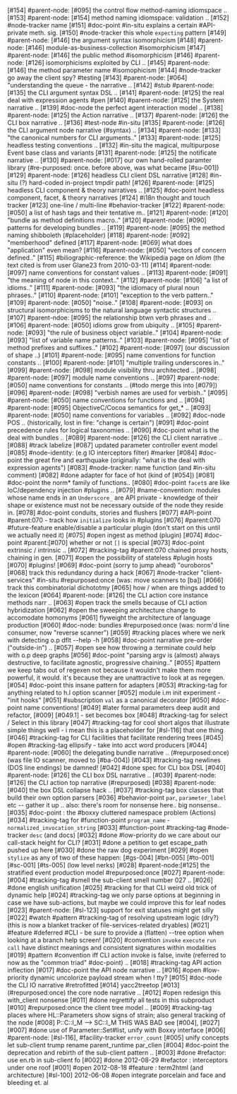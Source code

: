 [#154]       #parent-node: [#095] the control flow method-naming idiomspace ..
[#153]       #parent-node: [#154] method naming idiomspace: validation ..
[#152]       #node-tracker name
[#151]       #doc-point #in-situ explains a certain #API-private meth. sig.
[#150]       #node-tracker this whole `expecting` pattern
[#149]       #parent-node: [#146] the argument syntax isomorphicism
[#148]       #parent-node: [#146] module-as-business-collection #isomorphicism
[#147]       #parent-node: [#146] the public method #isomorphicism
[#146]       #parent-node: [#126] isomorphicisms exploited by CLI ..
[#145]       #parent-node: [#146] the method parameter name #isomophicism
[#144]       #node-tracker go away the client spy? #testing
[#143]       #parent-node: [#064] "understanding the queue - the narrative ..
[#142]       #stub #parent-node: [#135] the CLI argument syntax DSL ..
[#141]       #parent-node: [#125] the real deal with expression agents #pen
[#140]       #parent-node: [#125] the System narrative ..
[#139]       #doc-node the perfect agent interaction model ..
[#138]       #parent-node: [#125] the Action narrative ..
[#137]       #parent-node: [#126] the CLI box narrative ..
[#136]       #test-node #in-situ
[#135]       #parent-node: [#126] the CLI argument node narrative (#syntax) ..
[#134]       #parent-node: [#133] "the canonical numbers for CLI arguments.."
[#133]       #parent-node: [#125] headless testing conventions ..
[#132]       #in-situ the magical, multipurpose Event base class and variants
[#131]       #parent-node: [#125] the notificate narrative ..
[#130]       #parent-node: [#017] our own hand-rolled paramter library
             (#re-purposed: once. before above, was what became [#su-001])
[#129]       #parent-node: [#126] headless CLI client DSL narrative
[#128]       #in-situ (?) hard-coded in-project tmpdir path!
[#126]       #parent-node: [#125] headless CLI component & theory narratives ..
[#125]       #doc-point headless component, facet, & theory narratives
[#124]       #i18n thought and touch tracker
[#123]       one-line / multi-line #behavior-tracker
[#122]       #parent-node: [#050] a list of hash tags and their tentative m..
[#121]       #parent-node: [#120] "bundle as method definitions macro.."
[#120]       #parent-node: [#090] patterns for developing bundles ..
[#119]       #parent-node: [#095] the method naming shibboleth (#placeholder)
[#118]       #parent-node: [#092] "memberhood" defined
[#117]       #parent-node: [#069] what does "application" even mean?
[#116]       #parent-node: [#050] "vectors of concern defined.."
[#115]       #biliographic-reference: the Wikipedia page on _Idiom_
              (the text cited is from user Glane23 from 2010-03-11)
[#114]       #parent-node: [#097] name conventions for constant values ..
[#113]       #parent-node: [#091] "the meaning of node in this context.."
[#112]       #parent-node: [#106] "a list of idioms.."
[#111]       #parent-node: [#093] "the idiomacy of plural noun phrases.."
[#110]       #parent-node: [#101] "exception to the verb pattern.."
[#109]       #parent-node: [#050] "noise.."
[#108]       #parent-node: [#093] on structural isomorphicisms to the
              natural language syntactic structures ..
[#107]       #parent-ndoe: [#095] the relationship btwn verb phrases and ..
[#106]       #parent-node: [#050] idioms grow from ubiquity ..
[#105]       #parent-node: [#093] "the rule of business object variable.."
[#104]       #parent-node: [#093] "list of variable name patterns.."
[#103]       #parent-node: [#095] "list of method prefixes and suffixes.."
[#102]       #parent-node: [#097] (our discussion of shape ..)
[#101]       #parent-node: [#095] name conventions for function constants ..
[#100]       #parent-node: [#101] "multiple trailing underscores in.."
[#099]       #parent-node: [#098] module visibility thru architected ..
[#098]       #parent-node: [#097] module name conventions ..
[#097]       #parent-node: [#050] name conventions for constants ..
               (#todo merge this into [#079])
[#096]       #parent-node: [#098] "verbish names are used for verbish.."
[#095]       #parent-node: [#050] name conventions for functions and ..
[#094]       #parent-node: [#095] ObjectiveC/Cocoa semantics for get_* ..
[#093]       #parent-node: [#050] name conventions for variables ..
[#092]       #doc-node POS .. (historically, lost in fire: "change is certain")
[#091]       #doc-point precedence rules for logical taxonomies ..
[#090]       #doc-point what is the deal with bundles ..
[#089]       #parent-node: [#126] the CLI client narrative ..
[#088]       #track labelize
[#087]       updated parameter controller event model
[#085]       #node-identity: (e.g IO interceptors filter) #marker
[#084]       #doc-point the great fire and earthquake (originally:
               "what is the deal with expression agents")
[#083]       #node-tracker: name function (and #in-situ comment)
[#082]       #done adapter for face of hot (kind of [#054])
[#081]       #doc-point the norm* family of functions..
[#080]       #doc-point `facet`s are like IoC/dependency injection #plugins ..
[#079]       #name-convention: modules whose name ends in an `Underscore_`
             are API private - knowledge of their shape or existence must not
             be necessary outside of the node they reside in.
[#078]       #doc-point conduits, stories and flushers
[#077]       #API-point #parent:070 - track how `initialize` looks in #plugins
[#076]       #parent:070 #future-feature enable/disable a particular plugin
             (don't start on this until we actually need it)
[#075] #open ingest as method (plugin)
[#074]       #doc-point #parent:[#070] whether or not `[]` is special
[#073]       #doc-point extrinsic / intrinsic ..
[#072]       #tracking-tag #parent:070 chained proxy hosts, chaining in gen.
[#071] #open the possibility of stateless #plugin hosts
[#070]       #plugins!
[#069]       #doc-point (sorry to jump ahead) "ouroboros"
[#068]       track this redundancy during a hack
[#067]       #node-tracker "client-services" #in-situ
             #repurposed:once (was: move scanners to [ba])
[#066]       track this combinatorial dichototmy
[#065]       how / when are things added to the lexicon
[#064]       #parent-node: [#126] the CLI action core instance methods narr ..
[#063] #open track the smells because of CLI action hybridization
[#062] #open the sweeping architecture change to accomodate homonyms
[#061]       flyweight the architecture of language production
[#060]       #doc-node: bundles
             #repurposed:once (was: norm'd line consumer, now "reverse scanner")
[#059]       #tracking places where we nerk with detecting o.p dflt --help -h
[#058]       #doc-point narrative pre-order ("outside-in") ..
[#057] #open see how throwing a :terminate could help with o.p deep graphs
[#056]       #doc-point "parsing argv is (almost) always destructive,
               to facilitate agnostic, progressive chaining.."
[#055]       #pattern we keep tabs out of regexen not because it
             wouldn't make them more powerful, it would. it's because
             they are unattractive to look at as regegen.
[#054]       #doc-point this insane pattern for adapters
[#053]       #tracking-tag for anything related to h.l option scanner
[#052]       module i.m init experiment - "init hooks"
[#051]       #subscription `val` as a canonical decorator
[#050]       #doc-point name conventions!
[#049]       #later formal parameters deep audit and refactor, [#009]
             [#049.1] - set becomes box
[#048]       #tracking-tag for select / Select in this library
[#047]       #tracking-tag for cool short algos that illustrate simple things
             well - i mean this is a placeholder for [#sl-116] that one thing
[#046]       #tracking-tag for CLI facilities that facilitate rendering trees
[#045] #open #tracking-tag ellipsify - take into acct word producers
[#044]       #parent-node: [#060] the delegating bundle narrative ..
             (#repurposed:once) (was file IO scanner, moved to [#ba-004])
[#043]       #tracking-tag newlines (DOS line endings) be damned!
[#042]       #done spec for CLI box DSL
[#040]       #parent-node: [#126] the CLI box DSL narrative ..
[#039]       #parent-node: [#126] the CLI action top narrative (#repurposed)
[#038]       #parent-node: [#040] the box DSL collapse hack ..
[#037]       #tracking-tag box classes that build their own option parsers
[#036]       #behavior-point `par`, `parameter_label` etc -- gather it up ..
               also: there's room for nonsense here.. big nonsense..
[#035]       #doc-point : the #boxxy cluttered namespace problem (Actions)
[#034]       #tracking-tag for #function-point `program_name` -
              `normalized_invocation_string`
[#033]       #function-point #tracking-tag #node-tracker `desc` (and docs)
[#032]       #done #low-priority do we care about our call-stack height for CLI?
[#031]       #done a petition to get escape_path pushed up here
[#030]       #done the raw dog experiment
[#029] #open `stylize` as any of two of these happen: [#gs-004] [#bn-005]
               [#to-001] [#sc-001] [#ts-005] (low level nerks)
[#028]       #parent-node:[#125] the stratified event production model
               #repurposed:once
[#027]       #parent-node: [#004] #tracking-tag #smell
               the sub-client smell number 027 ..
[#026]       #done english unification
[#025]       #tracking for that CLI weird old trick of dynamic help
[#024]       #tracking-tag we only parse options at beginning in case we
             have sub-actions, but maybe we could improve this for leaf nodes
[#023]       #parent-node: [#sl-123] support for exit statuses might get silly
[#022]       #watch #pattern #tracking-tag of resolving upstream logic (dry?)
               (this is now a blanket tracker of file-services-related dryables)
[#021]       #feature #deferred #CLI - be sure to provide a (flatten) --tree
               option when looking at a branch help screen!
[#020]       #convention `invoke` `execute` `run` `call` have distinct meanings
               and consistent signatures within modalities
[#019]       #pattern #convention iff CLI action invoke is false, invite
               (referred to now as the "common triad" #doc-point) ..
[#018]       #tracking-tag API action inflection
[#017]       #doc-point the API node narrative ..
[#016] #open #low-priority dynamic uncolorize payload stream when ! tty?
[#015]       #doc-node the CLI IO narrative #retrofitted
[#014]       yacc2treetop
[#013]       (#repurposed:once) the core node narrative ..
[#012] #open redesign this with_client nonsense
[#011]       #done regrettify all tests in this subproduct
[#010]       #repurposed:once the client tree model ..
[#009]       #tracking-tag places where HL::Parameters show signs of strain; also general tracking of the node
[#008]       P::C::I_M --> SC::I_M THIS WAS BAD see [#004], [#027]
[#007]       #done use of Parameter::Set#list, unify with Boxxy interface
[#006]       #parent-node: [#sl-116], #facility-tracker `error_count`
[#005]       unify concepts let sub-client trump rename parent_runtime par_clien
[#004]       #doc-point the deprecation and rebirth of the sub-client pattern ..
[#003]       #done #refactor: use en.rb in sub-client fo
[#002]       #done 2012-08-29 #refactor : interceptors under one roof
[#001] #open 2012-08-18 #feature : term2html (and architecture)
[#sl-100] 2012-06-08 #open integrate porcelain and face and bleeding et. al
